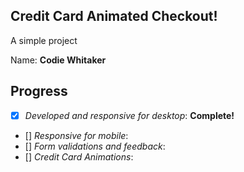 ## Credit Card Animated Checkout!
A simple project


Name: __Codie Whitaker__ <br>

## Progress
- [X] _Developed and responsive for desktop_: __Complete!__ 
- [] _Responsive for mobile_:
- [] _Form validations and feedback_:
- [] _Credit Card Animations_:
